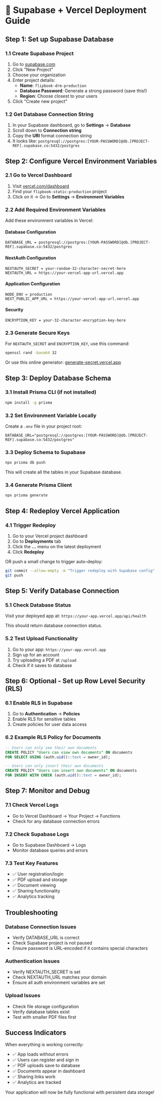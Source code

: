 # 🚀 Supabase + Vercel Deployment Guide

## Step 1: Set up Supabase Database

### 1.1 Create Supabase Project
1. Go to [supabase.com](https://supabase.com)
2. Click "New Project"
3. Choose your organization
4. Enter project details:
   - **Name**: `flipbook-drm-production`
   - **Database Password**: Generate a strong password (save this!)
   - **Region**: Choose closest to your users
5. Click "Create new project"

### 1.2 Get Database Connection String
1. In your Supabase dashboard, go to **Settings** → **Database**
2. Scroll down to **Connection string**
3. Copy the **URI** format connection string
4. It looks like: `postgresql://postgres:[YOUR-PASSWORD]@db.[PROJECT-REF].supabase.co:5432/postgres`

## Step 2: Configure Vercel Environment Variables

### 2.1 Go to Vercel Dashboard
1. Visit [vercel.com/dashboard](https://vercel.com/dashboard)
2. Find your `flipbook-static-production` project
3. Click on it → Go to **Settings** → **Environment Variables**

### 2.2 Add Required Environment Variables

Add these environment variables in Vercel:

#### Database Configuration
```
DATABASE_URL = postgresql://postgres:[YOUR-PASSWORD]@db.[PROJECT-REF].supabase.co:5432/postgres
```

#### NextAuth Configuration
```
NEXTAUTH_SECRET = your-random-32-character-secret-here
NEXTAUTH_URL = https://your-vercel-app-url.vercel.app
```

#### Application Configuration
```
NODE_ENV = production
NEXT_PUBLIC_APP_URL = https://your-vercel-app-url.vercel.app
```

#### Security
```
ENCRYPTION_KEY = your-32-character-encryption-key-here
```

### 2.3 Generate Secure Keys

For `NEXTAUTH_SECRET` and `ENCRYPTION_KEY`, use this command:
```bash
openssl rand -base64 32
```

Or use this online generator: [generate-secret.vercel.app](https://generate-secret.vercel.app/32)

## Step 3: Deploy Database Schema

### 3.1 Install Prisma CLI (if not installed)
```bash
npm install -g prisma
```

### 3.2 Set Environment Variable Locally
Create a `.env` file in your project root:
```
DATABASE_URL="postgresql://postgres:[YOUR-PASSWORD]@db.[PROJECT-REF].supabase.co:5432/postgres"
```

### 3.3 Deploy Schema to Supabase
```bash
npx prisma db push
```

This will create all the tables in your Supabase database.

### 3.4 Generate Prisma Client
```bash
npx prisma generate
```

## Step 4: Redeploy Vercel Application

### 4.1 Trigger Redeploy
1. Go to your Vercel project dashboard
2. Go to **Deployments** tab
3. Click the **...** menu on the latest deployment
4. Click **Redeploy**

OR push a small change to trigger auto-deploy:

```bash
git commit --allow-empty -m "Trigger redeploy with Supabase config"
git push
```

## Step 5: Verify Database Connection

### 5.1 Check Database Status
Visit your deployed app at: `https://your-app.vercel.app/api/health`

This should return database connection status.

### 5.2 Test Upload Functionality
1. Go to your app: `https://your-app.vercel.app`
2. Sign up for an account
3. Try uploading a PDF at `/upload`
4. Check if it saves to database

## Step 6: Optional - Set up Row Level Security (RLS)

### 6.1 Enable RLS in Supabase
1. Go to **Authentication** → **Policies**
2. Enable RLS for sensitive tables
3. Create policies for user data access

### 6.2 Example RLS Policy for Documents
```sql
-- Users can only see their own documents
CREATE POLICY "Users can view own documents" ON documents
FOR SELECT USING (auth.uid()::text = owner_id);

-- Users can only insert their own documents  
CREATE POLICY "Users can insert own documents" ON documents
FOR INSERT WITH CHECK (auth.uid()::text = owner_id);
```

## Step 7: Monitor and Debug

### 7.1 Check Vercel Logs
- Go to Vercel Dashboard → Your Project → Functions
- Check for any database connection errors

### 7.2 Check Supabase Logs
- Go to Supabase Dashboard → Logs
- Monitor database queries and errors

### 7.3 Test Key Features
- ✅ User registration/login
- ✅ PDF upload and storage
- ✅ Document viewing
- ✅ Sharing functionality
- ✅ Analytics tracking

## Troubleshooting

### Database Connection Issues
- Verify DATABASE_URL is correct
- Check Supabase project is not paused
- Ensure password is URL-encoded if it contains special characters

### Authentication Issues
- Verify NEXTAUTH_SECRET is set
- Check NEXTAUTH_URL matches your domain
- Ensure all auth environment variables are set

### Upload Issues
- Check file storage configuration
- Verify database tables exist
- Test with smaller PDF files first

## Success Indicators

When everything is working correctly:
- ✅ App loads without errors
- ✅ Users can register and sign in
- ✅ PDF uploads save to database
- ✅ Documents appear in dashboard
- ✅ Sharing links work
- ✅ Analytics are tracked

Your application will now be fully functional with persistent data storage!